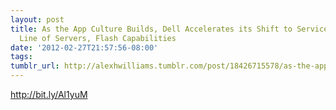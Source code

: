```yaml
---
layout: post
title: As the App Culture Builds, Dell Accelerates its Shift to Services with New
  Line of Servers, Flash Capabilities
date: '2012-02-27T21:57:56-08:00'
tags: 
tumblr_url: http://alexhwilliams.tumblr.com/post/18426715578/as-the-app-culture-builds-dell-accelerates-its-shift
---
```

<p><a href="http://bit.ly/Al1yuM">http://bit.ly/Al1yuM</a></p>
